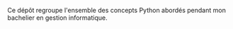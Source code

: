 Ce dépôt regroupe l'ensemble des concepts Python abordés pendant mon bachelier en gestion informatique.

